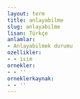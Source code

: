 ```yaml
---
layout: term
title: anlayabilme
slug: anlayabilme
lisan: Türkçe
anlamlar:
- Anlayabilmek durumu
ozellikler:
- - isim
ornekler:
- - ''
orneklerkaynak:
- - ''
---
```

